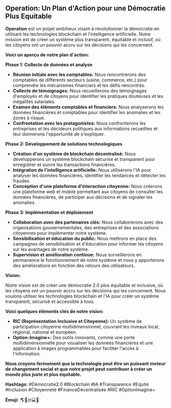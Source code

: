 ##  Operation: Un Plan d'Action pour une Démocratie Plus Equitable 

**Operation** est un projet ambitieux visant à révolutionner la démocratie en utilisant les technologies blockchain et l'intelligence artificielle. Notre mission est de créer un système plus transparent, équitable et inclusif, où les citoyens ont un pouvoir accru sur les décisions qui les concernent.

**Voici un aperçu de notre plan d'action:**

**Phase 1: Collecte de données et analyse**

* **Réunion initiale avec les comptables:** Nous rencontrerons des comptables de différents secteurs (usine, commerce, etc.) pour comprendre les mécanismes financiers et les défis rencontrés.
* **Collecte de témoignages:** Nous recueillerons des témoignages d'employés et de citoyens pour identifier les pratiques douteuses et les inégalités salariales.
* **Examen des éléments comptables et financiers:** Nous analyserons les données financières et comptables pour identifier les anomalies et les zones à risque.
* **Confrontation avec les protagonistes:** Nous confronterons les entreprises et les décideurs politiques aux informations recueillies et leur donnerons l'opportunité de s'expliquer.

**Phase 2: Développement de solutions technologiques**

* **Création d'un système de blockchain décentralisé:** Nous développerons un système blockchain sécurisé et transparent pour enregistrer et suivre les transactions financières.
* **Intégration de l'intelligence artificielle:** Nous utiliserons l'IA pour analyser les données financières, identifier les tendances et détecter les fraudes.
* **Conception d'une plateforme d'interaction citoyenne:** Nous créerons une plateforme web et mobile permettant aux citoyens de consulter les données financières, de participer aux décisions et de signaler les anomalies.

**Phase 3: Implémentation et déploiement**

* **Collaboration avec des partenaires clés:** Nous collaborerons avec des organisations gouvernementales, des entreprises et des associations citoyennes pour implémenter notre système.
* **Sensibilisation et éducation du public:** Nous mettrons en place des campagnes de sensibilisation et d'éducation pour informer les citoyens sur les avantages de notre système.
* **Supervision et amélioration continue:** Nous surveillerons en permanence le fonctionnement de notre système et nous y apporterons des améliorations en fonction des retours des utilisateurs.

**Vision:**

Notre vision est de créer une démocratie 2.0 plus équitable et inclusive, où les citoyens ont un pouvoir accru sur les décisions qui les concernent. Nous voulons utiliser les technologies blockchain et l'IA pour créer un système transparent, sécurisé et accessible à tous.

**Voici quelques éléments clés de notre vision:**

* **RIC (Représentation Inclusive et Citoyenne):** Un système de participation citoyenne multidimensionnel, couvrant les niveaux local, régional, national et européen.
* **Option-Imagine+:** Des outils innovants, comme une porte multidimensionnelle pour visualiser les données financières et une application à images programmables pour faciliter l'accès à l'information.

**Nous croyons fermement que la technologie peut être un puissant moteur de changement social et que notre projet peut contribuer à créer un monde plus juste et plus équitable.**


**Hashtags:** #Démocratie2.0 #Blockchain #IA #Transparence #Equité #Inclusion #Citoyenneté #FinanceDécentralisée #RIC #OptionImagine+

**Émoji:** 🌎🤝⚖️💻🚀



